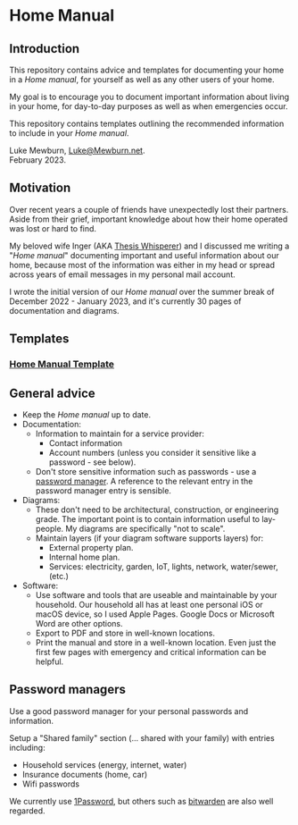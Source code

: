 # Home Manual

## Introduction

This repository contains advice and templates for documenting your home in a *Home manual*, for yourself as well as any other users of your home.

My goal is to encourage you to document important information about living in your home, for day-to-day purposes as well as when emergencies occur.

This repository contains templates outlining the recommended information to include in your *Home manual*.

Luke Mewburn, Luke@Mewburn.net.  
February 2023.


## Motivation

Over recent years a couple of friends have unexpectedly lost their partners. Aside from their grief, important knowledge about how their home operated was lost or hard to find.

My beloved wife Inger (AKA [Thesis Whisperer](https://thesiswhisperer.com)) and I discussed me writing a "*Home manual*" documenting important and useful information about our home, because most of the information was either in my head or spread across years of email messages in my personal mail account.

I wrote the initial version of our *Home manual* over the summer break of December 2022 - January 2023, and it's currently 30 pages of documentation and diagrams.


## Templates

### [Home Manual Template](Home-Manual-Template.md)

## General advice

- Keep the *Home manual* up to date.
- Documentation:
  - Information to maintain for a service provider:
     - Contact information
     - Account numbers (unless you consider it sensitive like a password - see below).
  - Don't store sensitive information such as passwords - use a [password manager](#password-managers). A reference to the relevant entry in the password manager entry is sensible.
- Diagrams:
  - These don't need to be architectural, construction, or engineering grade. The important point is to contain information useful to lay-people. My diagrams are specifically "not to scale".
  - Maintain layers (if your diagram software supports layers) for:
     - External property plan.
     - Internal home plan.
     - Services: electricity, garden, IoT, lights, network, water/sewer, (etc.)
- Software:
  - Use software and tools that are useable and maintainable by your household. Our household all has at least one personal iOS or macOS device, so I used Apple Pages. Google Docs or Microsoft Word are other options.
  - Export to PDF and store in well-known locations.
  - Print the manual and store in a well-known location. Even just the first few pages with emergency and critical information can be helpful.
  
  
## Password managers

Use a good password manager for your personal passwords and information.

Setup a "Shared family" section (... shared with your family) with entries including:
- Household services (energy, internet, water)
- Insurance documents (home, car)
- Wifi passwords

We currently use [1Password](https://1password.com), but others such as [bitwarden](https://bitwarden.com) are also well regarded.
